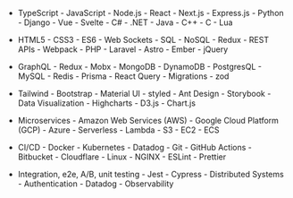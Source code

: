 <!-- Skills should be in order of priority from left to right and top to bottom. -->
<!-- Tailor your resume by **BOLDING** specific skills a job is looking for! -->

- TypeScript - JavaScript - Node.js - React - Next.js - Express.js - Python - Django - Vue - Svelte - C# - .NET - Java - C++ - C - Lua

- HTML5 - CSS3 - ES6 - Web Sockets - SQL - NoSQL - Redux - REST APIs - Webpack - PHP - Laravel - Astro - Ember - jQuery

- GraphQL - Redux - Mobx - MongoDB - DynamoDB - PostgresQL - MySQL - Redis - Prisma - React Query - Migrations - zod

- Tailwind - Bootstrap - Material UI - styled - Ant Design - Storybook - Data Visualization - Highcharts - D3.js - Chart.js

- Microservices - Amazon Web Services (AWS) - Google Cloud Platform (GCP) - Azure - Serverless - Lambda - S3 - EC2 - ECS

- CI/CD - Docker - Kubernetes - Datadog - Git - GitHub Actions - Bitbucket - Cloudflare - Linux - NGINX - ESLint - Prettier

- Integration, e2e, A/B, unit testing - Jest - Cypress - Distributed Systems - Authentication - Datadog - Observability

<!--
SolidJS | Preact
Tanstack | Radix UI | Unstyled Components | Figma
SQL Server | DocumentDB
MikroORM | tRPC | Hibernate | TypeORM
Selenium
Auth0 | Cognito

SVN
Copilot

Unreal | Unity | Source engine
-->
